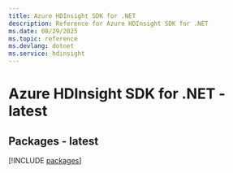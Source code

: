 ```yaml
---
title: Azure HDInsight SDK for .NET
description: Reference for Azure HDInsight SDK for .NET
ms.date: 08/29/2025
ms.topic: reference
ms.devlang: dotnet
ms.service: hdinsight
---
```

# Azure HDInsight SDK for .NET - latest
## Packages - latest
[!INCLUDE [packages](hdinsight-index.md)]